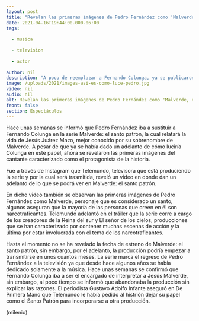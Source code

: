 ```yaml
---
layout: post
title: "Revelan las primeras imágenes de Pedro Fernández como 'Malverde, el santo patrón'"
date: 2021-04-16T19:44:00.000-06:00
tags:
  
  - musica
  
  - television
  
  - actor
  
author: nil
description: "A poco de reemplazar a Fernando Colunga, ya se publicaron las primeras imágenes de Pedro Fernández como Malverde, el santo patrón. "
image: /uploads/2021/images-asi-es-como-luce-pedro.jpg
video: nil
audio: nil
alt: Revelan las primeras imágenes de Pedro Fernández como 'Malverde, el santo patrón'
front: false
section: Espectáculos
---
```


Hace unas semanas se informó que Pedro Fernández iba a sustituir a Fernando Colunga en la serie Malverde: el santo patrón, la cual relatará la vida de Jesús Juárez Mazo, mejor conocido por su sobrenombre de Malverde. A pesar de que ya se había dado un adelanto de cómo luciría Colunga en este papel, ahora se revelaron las primeras imágenes del cantante caracterizado como el protagonista de la historia. 

Fue a través de Instagram que Telemundo, televisora que está produciendo la serie y por la cual será trasmitida, reveló un video en donde dan un adelanto de lo que se podrá ver en Malverde: el santo patrón. 

En dicho video también se observan las primeras imágenes de Pedro Fernández como Malverde, personaje que es considerado un santo, algunos aseguran que la mayoría de las personas que creen en él son narcotraficantes. Telemundo adelantó en el tráiler que la serie corre a cargo de los creadores de la Reina del sur y El señor de los cielos, producciones que se han caracterizado por contener muchas escenas de acción y la última por estar involucrada con el tema de los narcotraficantes.

Hasta el momento no se ha revelado la fecha de estreno de Malverde: el santo patrón, sin embargo, por el adelanto, la producción podría empezar a transmitirse en unos cuantos meses. La serie marca el regreso de Pedro Fernández a la televisión ya que desde hace algunos años se había dedicado solamente a la música. Hace unas semanas se confirmó que Fernando Colunga iba a ser el encargado de interpretar a Jesús Malverde, sin embargo, al poco tiempo se informó que abandonaba la producción sin explicar las razones.  El periodista Gustavo Adolfo Infante aseguró en De Primera Mano que Telemundo le había pedido al histrión dejar su papel como el Santo Patrón para incorporarse a otra producción. 

(milenio)